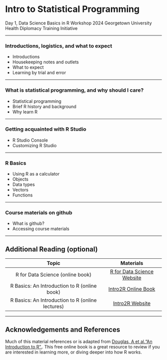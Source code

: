 Intro to Statistical Programming
================
Day 1, Data Science Basics in R Workshop
2024 Georgetown University Health Diplomacy Training Initiative

------------------------------------------------------------------------

### Introductions, logistics, and what to expect

-   Introductions
-   Housekeeping notes and outlets
-   What to expect
-   Learning by trial and error

------------------------------------------------------------------------

### What is statistical programming, and why should I care?

-   Statistical programming
-   Brief R history and background
-   Why learn R

------------------------------------------------------------------------

### Getting acquainted with R Studio

-   R Studio Console
-   Customizing R Studio

------------------------------------------------------------------------

### R Basics

-   Using R as a calculator
-   Objects
-   Data types
-   Vectors
-   Functions

------------------------------------------------------------------------

### Course materials on github

-   What is github?
-   Accessing course materials

------------------------------------------------------------------------

## Additional Reading (optional)


|  Topic                                    |     Materials 
|:--------------------------------------------:     |:-------------------------------------------------------------------------------------:|
| R for Data Science (online book)                  | [R for Data Science Website](https://r4ds.had.co.nz/)                                 | 
| R Basics: An Introduction to R (online book)      | [Intro2R Online Book](https://intro2r.com/)                                           |   
| R Basics: An Introduction to R (online lectures)  | [Intro2R Website](https://alexd106.github.io/intro2R/lectures.html)                   | 

------------------------------------------------------------------------

 ## Acknowledgements and References

Much of this material references or is adapted from [Douglas, A et
al.“An Introduction to R”.](https://intro2r.com/). This free online
book is a great resource to review if you are interested in learning
more, or diving deeper into how R works. 

